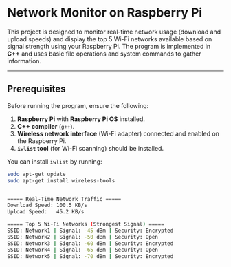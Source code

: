 # **Network Monitor on Raspberry Pi**

This project is designed to monitor real-time network usage (download and upload speeds) and display the top 5 Wi-Fi networks available based on signal strength using your Raspberry Pi. The program is implemented in **C++** and uses basic file operations and system commands to gather information.

---

## **Prerequisites**

Before running the program, ensure the following:

1. **Raspberry Pi** with **Raspberry Pi OS** installed.
2. **C++ compiler** (`g++`).
3. **Wireless network interface** (Wi-Fi adapter) connected and enabled on the Raspberry Pi.
4. **`iwlist` tool** (for Wi-Fi scanning) should be installed.
   
You can install `iwlist` by running:

```bash
sudo apt-get update
sudo apt-get install wireless-tools


===== Real-Time Network Traffic =====
Download Speed: 100.5 KB/s
Upload Speed:   45.2 KB/s

===== Top 5 Wi-Fi Networks (Strongest Signal) =====
SSID: Network1 | Signal: -45 dBm | Security: Encrypted
SSID: Network2 | Signal: -50 dBm | Security: Open
SSID: Network3 | Signal: -60 dBm | Security: Encrypted
SSID: Network4 | Signal: -65 dBm | Security: Open
SSID: Network5 | Signal: -70 dBm | Security: Encrypted


